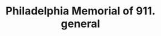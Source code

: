 ---
pid: pt330
title: Philadelphia Memorial of 911. general
location_transcription: Penn Treaty park, or Logan.
coordinates: "[-75.128333877058, 39.965806357271]"
zipcode: '19134'
gen_neighborhood: River Wards
neighborhood: Port Richmond
outside_phl: 
age: '56'
age_range: 50-59
instagram: 
image_file_name: pt_330.jpg
proposal_transcription: We sure have a memorial statue or plaque of all at Penn Treaty
  Park or Logan
topic: Unknown
topic_summary: '0'
type: Sculpture Statue,Plaque,Memorial
keywords_other: 
credit: Nilsa de Jesus-Arroyo
image_labels: 
twitter: 
facebook: 
permalink: "/monuments/pt330/"
layout: item-page
---
